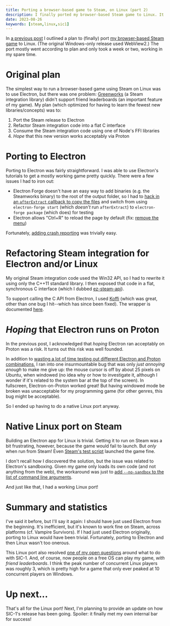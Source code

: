 ```yaml
---
title: Porting a browser-based game to Steam, on Linux (part 2)
description: I finally ported my browser-based Steam game to Linux. It was mostly straight-forward.
date: 2023-08-26
keywords: [steam,linux,sic1]
---
```

In [a previous post](web-game-on-steam-for-linux.md) I outlined a plan to (finally) port [my browser-based Steam game](../game-development/sic-1.md) to Linux. (The original Windows-only release used WebView2.) The port mostly went according to plan and only took a week or two, working in my spare time.

# Original plan
The simplest way to run a browser-based game using Steam on Linux was to use Electron, but there was one problem: [Greenworks](https://github.com/greenheartgames/greenworks) (a Steam integration library) didn't support friend leaderboards (an important feature of my game). My plan (which optimized for having to learn the fewest new libraries/concepts) was to:

1. Port the Steam release to Electron
1. Refactor Steam integration code into a flat C interface
1. Consume the Steam integration code using one of Node's FFI libraries
1. *Hope* that this new version works acceptably via Proton

# Porting to Electron
Porting to Electron was fairly straightforward. I was able to use Electron's tutorials to get a mostly working game pretty quickly. There were a few issues I had to iron out:

* Electron Forge doesn't have an easy way to add binaries (e.g. the Steamworks binary) to the root of the output folder, so I had to [hack in an `afterExtract` callback to copy the files](https://github.com/jaredkrinke/sic1/commit/c953e7adb63a43022102dbf434123c400ac507a2#diff-4c2d32d0a0906dd3108b9ce9d29178bc2e8e3eae8d82f0b735a73e1f2b23ee5e) and switch from using `electron-forge start` (which *doesn't* run `afterExtract`) to `electron-forge package` (which does) for testing
* Electron allows "Ctrl+R" to reload the page by default (fix: [remove the menu](https://github.com/jaredkrinke/sic1/commit/0459f8c1bd7efd55095936fd1d5350bd27b6eab8))

Fortunately, [adding crash reporting](https://github.com/jaredkrinke/sic1/commit/ef4d99f517f227ba7755bb67cb7abf962d18be0b) was trivially easy.

# Refactoring Steam integration for Electron and/or Linux
My original Steam integration code used the Win32 API, so I had to rewrite it using only the C++11 standard library. I then exposed that code in a flat, synchronous C interface (which I dubbed [ez-steam-api](https://github.com/jaredkrinke/ez-steam-api)).

To support calling the C API from Electron, I used [Koffi](https://koffi.dev/) (which was great, other than one bug I hit--which has since been fixed). The wrapper is documented [here](https://github.com/jaredkrinke/ez-steam-api/tree/main/js).

# *Hoping* that Electron runs on Proton
In the previous post, I acknowledged that *hoping* Electron ran acceptably on Proton was a risk. It turns out this risk was well founded.

In addition to [wasting a lot of time testing out different Electron and Proton combinations](https://github.com/jaredkrinke/sic1/issues/270#issuecomment-1636918488), I ran into one insurmountable bug that was only *just annoying enough* to make me give up: the mouse cursor is off by about 25 pixels on Ubuntu, when windowed (no idea why or how to investigate it, although I wonder if it's related to the system bar at the top of the screen). In fullscreen, Electron-on-Proton worked great! But having windowed mode be broken was unacceptable for my programming game (for other genres, this bug might be acceptable).

So I ended up having to do a native Linux port anyway.

# Native Linux port on Steam
Building an Electron app for Linux is trivial. Getting it to run on Steam was a bit frustrating, however, because the game would fail to launch. But *only* when run from Steam! Even [Steam's test script](https://gitlab.steamos.cloud/steamrt/scout/sdk/-/blob/steamrt/scout/README.md#testing-software-that-runs-in-scout) launched the game fine.

I don't recall how I discovered the solution, but the issue was related to Electron's sandboxing. Given my game only loads its own code (and not anything from the web), the workaround was just to [add `--no-sandbox` to the list of command line arguments](https://steamcommunity.com/groups/steamworks/discussions/13/3801651941320989565/#c3801651941326097085).

And just like that, I had a working Linux port!

# Summary and statistics
I've said it before, but I'll say it again: I should have just used Electron from the beginning. It's inefficient, but it's known to work fine on Steam, across platforms (cf. Vampire Survivors). If I had just used Electron originally, porting to Linux would have been trivial. Fortunately, porting to Electron and then Linux wasn't too onerous.

This Linux port also resolved [one of my open questions](sic-1-retrospective.md#should-i-port-the-steam-version-of-the-game-to-linux) around what to do with SIC-1. And, of course, now people on a free OS can play my game, *with friend leaderboards*. I think the peak number of concurrent Linux players was roughly 3, which is pretty high for a game that only ever peaked at 10 concurrent players on Windows.

# Up next...
That's all for the Linux port! Next, I'm planning to provide an update on how SIC-1's release has been going. Spoiler: it finally met my own internal bar for success!